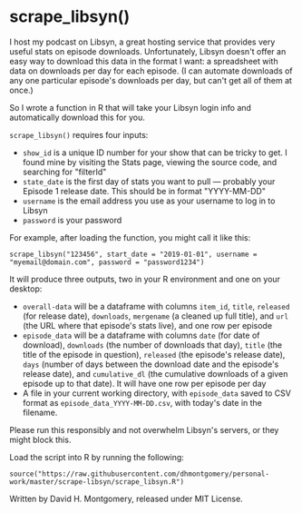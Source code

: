 # scrape_libsyn()

I host my podcast on Libsyn, a great hosting service that provides very useful stats on episode downloads. Unfortunately, Libsyn doesn't offer an easy way to download this data in the format I want: a spreadsheet with data on downloads per day for each episode. (I can automate downloads of any one particular episode's downloads per day, but can't get all of them at once.)

So I wrote a function in R that will take your Libsyn login info and automatically download this for you. 

`scrape_libsyn()` requires four inputs:

- `show_id` is a unique ID number for your show that can be tricky to get. I found mine by visiting the Stats page, viewing the source code, and searching for "filterId"
- `state_date` is the first day of stats you want to pull — probably your Episode 1 release date. This should be in format "YYYY-MM-DD"
- `username` is the email address you use as your username to log in to Libsyn
- `password` is your password

For example, after loading the function, you might call it like this:

```
scrape_libsyn("123456", start_date = "2019-01-01", username = "myemail@domain.com", password = "password1234")
```

It will produce three outputs, two in your R environment and one on your desktop:

- `overall-data` will be a dataframe with columns `item_id`, `title`, `released` (for release date), `downloads`, `mergename` (a cleaned up full title), and `url` (the URL where that episode's stats live), and one row per episode
- `episode_data` will be a dataframe with columns `date` (for date of download), `downloads` (the number of downloads that day), `title` (the title of the episode in question), `released` (the episode's release date), `days` (number of days between the download date and the episode's release date), and `cumulative_dl` (the cumulative downloads of a given episode up to that date). It will have one row per episode per day
- A file in your current working directory, with `episode_data` saved to CSV format as `episode_data_YYYY-MM-DD.csv`, with today's date in the filename. 

Please run this responsibly and not overwhelm Libsyn's servers, or they might block this. 

Load the script into R by running the following:

`source("https://raw.githubusercontent.com/dhmontgomery/personal-work/master/scrape-libsyn/scrape_libsyn.R")`

Written by David H. Montgomery, released under MIT License.
